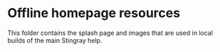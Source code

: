 # Offline homepage resources

This folder contains the splash page and images that are used in local builds of the main Stingray help.

